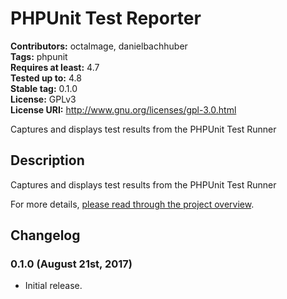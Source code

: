 # PHPUnit Test Reporter #
**Contributors:** octalmage, danielbachhuber  
**Tags:** phpunit  
**Requires at least:** 4.7  
**Tested up to:** 4.8  
**Stable tag:** 0.1.0  
**License:** GPLv3  
**License URI:** http://www.gnu.org/licenses/gpl-3.0.html  

Captures and displays test results from the PHPUnit Test Runner

## Description ##

Captures and displays test results from the PHPUnit Test Runner

For more details, [please read through the project overview](https://make.wordpress.org/hosting/test-results-getting-started/).

## Changelog ##

### 0.1.0 (August 21st, 2017) ###
* Initial release.
